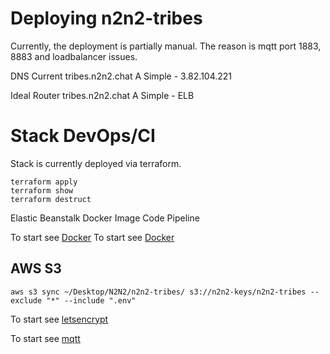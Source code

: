# Deploying n2n2-tribes
Currently, the deployment is partially manual.
The reason is mqtt port 1883, 8883 and loadbalancer issues.

DNS
Current 
tribes.n2n2.chat	A	Simple	-	3.82.104.221

Ideal Router
tribes.n2n2.chat	A	Simple	-	ELB

# Stack DevOps/CI
Stack is currently deployed via terraform.

```
terraform apply
terraform show
terraform destruct
```

Elastic Beanstalk Docker Image
Code Pipeline

To start see [Docker](basic_docker.md)
To start see [Docker](../ops/ansible/README.md)

## AWS S3
```
aws s3 sync ~/Desktop/N2N2/n2n2-tribes/ s3://n2n2-keys/n2n2-tribes --exclude "*" --include ".env"
```

To start see [letsencrypt](letsencrypt.md)

To start see [mqtt](mqtt.md)